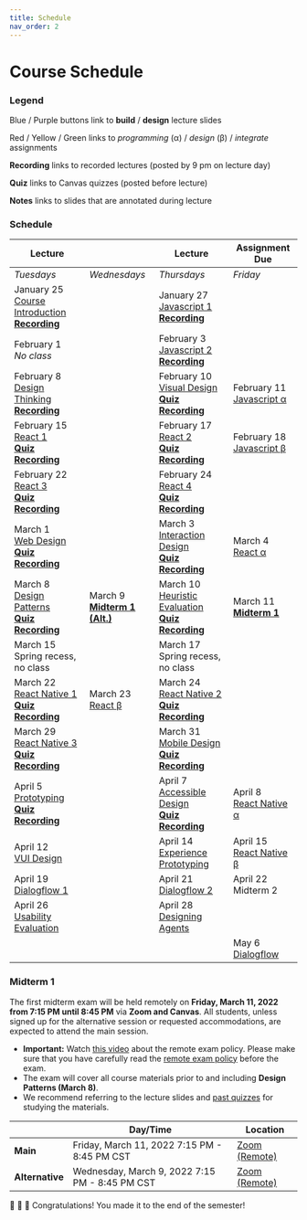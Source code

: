 ```yaml
---
title: Schedule
nav_order: 2
---
```


# Course Schedule

<!-- To provide students with complete course content, the links below provide course slides from last year, and the slides will be updated by the time of each class. Assignment descriptions will also be updated when they are announced in class. -->

### Legend

<a class="label label-blue" >Blue</a> / <a class="label label-purple" >Purple</a> buttons link to **build** / **design** lecture slides

<a class="label label-red" >Red</a> / <a class="label label-yellow">Yellow</a> / <a class="label label-green">Green</a> links to *programming* (&alpha;) / *design* (&beta;) / *integrate* assignments

<a>**Recording**</a> links to recorded lectures (posted by 9 pm on lecture day)

<a>**Quiz**</a> links to Canvas quizzes (posted before lecture)

<a>**Notes**</a> links to slides that are annotated during lecture

### Schedule

<table>
  <thead>
    <tr>
      <th><strong>Lecture</strong></th>
      <th><strong></strong></th>
      <th><strong>Lecture</strong></th>
      <th><strong>Assignment Due</strong></th>
    </tr>
  </thead>
  <tbody>
    <tr>
      <td><em>Tuesdays</em></td>
      <td><em>Wednesdays</em></td>
      <td><em>Thursdays</em></td>
      <td><em>Friday</em></td>
    </tr>
    <tr>
      <td>January 25<br />  
        <span class="fs-3"><a target="_blank" class="btn" href="lectures/01-Course-Introduction.pdf">Course Introduction</a></span><br />
        <a target="_blank" href="https://mediaspace.wisc.edu/media/Yuhang%20Zhao-Noland%20168-01_25_22-10%3A51%3A42/1_dcid52g3"><strong>Recording</strong></a>
      </td>
      <td></td>
      <td>January 27<br />
        <span class="fs-3"><a target="_blank" class="btn btn-blue" href="lectures/01-Build-Javascript-1.pdf">Javascript 1</a></span><br />
        <a target="_blank" href="https://mediaspace.wisc.edu/media/Yuhang+Zhao-Noland+168-01+27+22-10A57A34/1_ilsk76g6"><strong>Recording</strong></a>
      </td>
      <td></td>
    </tr>
    <tr>
      <td>February 1<br />     
      <em>No class</em></td>
      <td></td>
      <td>February 3<br />
        <span class="fs-3"><a target="_blank" class="btn btn-blue" href="lectures/02-Build-Javascript-2.pdf">Javascript 2</a></span><br />
        <a target="_blank" href="https://mediaspace.wisc.edu/media/Yuhang+Zhao-Noland+168-02+03+22-10A58A15/1_ng3hol59"><strong>Recording</strong></a>
      </td>
      <td></td>
    </tr>
    <tr>
      <td>February 8<br />
        <span class="fs-3"><a target="_blank" class="btn btn-purple" href="lectures/03-Design-Design-Thinking.pdf">Design Thinking</a></span><br />
        <a target="_blank" href="https://mediaspace.wisc.edu/media/Yuhang+Zhao-Noland+168-02+08+22-10A55A19/1_sepmcn8w"><strong>Recording</strong></a>
      </td>
      <td></td>
      <td>February 10<br />
        <span class="fs-3"><a target="_blank" class="btn btn-purple" href="lectures/03-Design-Visual-Design.pdf">Visual Design</a></span><br />
        <a target="_blank" href="https://canvas.wisc.edu/courses/295709/quizzes/348653"><strong>Quiz</strong></a>
        <a target="_blank" href="https://mediaspace.wisc.edu/media/Yuhang+Zhao-Noland+168-02+10+22-11A00A34/1_gm7rg1t1"><strong>Recording</strong></a>
      </td>
      <td>February 11<br />
        <span class="fs-3"><a target="_blank" class="btn bg-red-200 text-grey-lt-000" href="https://canvas.wisc.edu/courses/295709/assignments/1501347">Javascript &alpha;</a></span>
      </td>
    </tr>
    <tr>
      <td>February 15<br />
        <span class="fs-3"><a target="_blank" class="btn btn-blue" href="lectures/04-Build-React-1.pdf">React 1</a></span><br />
        <a target="_blank" href="https://canvas.wisc.edu/courses/295709/quizzes/349127"><strong>Quiz</strong></a>
        <a target="_blank" href="https://mediaspace.wisc.edu/media/Yuhang+Zhao-Noland+168-02+15+22-10A58A12/1_0tj2q20z"><strong>Recording</strong></a>
      </td>
      <td></td>
      <td>February 17<br />
        <span class="fs-3"><a target="_blank" class="btn btn-blue" href="lectures/04-Build-React-2.pdf">React 2</a></span><br />
        <a target="_blank" href="https://canvas.wisc.edu/courses/295709/quizzes/349339"><strong>Quiz</strong></a>
        <a target="_blank" href="https://mediaspace.wisc.edu/media/Yuhang+Zhao-Noland+168-02+17+22-10A53A19/1_yy08f69s"><strong>Recording</strong></a>
      </td>
      <td>February 18<br />
        <span class="fs-3"><a target="_blank" class="btn bg-yellow-100 text-grey-dk-250" href="https://canvas.wisc.edu/courses/295709/assignments/1501492">Javascript &beta;</a></span>
      </td>
    </tr>
    <tr>
      <td>February 22<br />
        <span class="fs-3"><a target="_blank" class="btn btn-blue" href="lectures/05-Build-React-3.pdf">React 3</a></span><br />
        <a target="_blank" href="https://canvas.wisc.edu/courses/295709/quizzes/349812"><strong>Quiz</strong></a>
        <a target="_blank" href="https://mediaspace.wisc.edu/media/Yuhang+Zhao-Noland+168-02+22+22-10A57A08/1_nra0kqzv"><strong>Recording</strong></a>
      </td>     
      <td></td>
      <td>February 24<br />
        <span class="fs-3"><a target="_blank" class="btn btn-blue" href="lectures/05-Build-React-4.pdf">React 4</a></span><br />
        <a target="_blank" href="https://canvas.wisc.edu/courses/295709/quizzes/350076"><strong>Quiz</strong></a>
        <a target="_blank" href="https://mediaspace.wisc.edu/media/Yuhang+Zhao-Noland+168-02+24+22-10A59A19/1_qey7y8xc"><strong>Recording</strong></a>
      </td>
      <td>
      </td>
    </tr>
    <tr>
      <td>March 1<br />
        <span class="fs-3"><a target="_blank" class="btn btn-purple" href="lectures/06-Design-Web-Design.pdf">Web Design</a></span><br />
        <a target="_blank" href="https://canvas.wisc.edu/courses/295709/quizzes/350484"><strong>Quiz</strong></a>
        <a target="_blank" href="https://mediaspace.wisc.edu/media/Yuhang+Zhao-Noland+168-03+01+22-11A01A20/1_yzvdxkb7"><strong>Recording</strong></a>
      </td>
      <td></td>
      <td>March 3<br />
        <span class="fs-3"><a target="_blank" class="btn btn-purple" href="lectures/06-Design-Interaction-Design.pdf">Interaction Design</a></span><br />
        <a target="_blank" href="https://canvas.wisc.edu/courses/295709/quizzes/350685"><strong>Quiz</strong></a>
        <a target="_blank" href="https://mediaspace.wisc.edu/media/Yuhang+Zhao-Noland+168-03+03+22-10A58A38/1_imyk9w40"><strong>Recording</strong></a>
      </td>
      <td>March 4<br />
        <span class="fs-3"><a target="_blank" class="btn bg-red-200 text-grey-lt-000" href="https://canvas.wisc.edu/courses/295709/assignments/1516939">React &alpha;</a></span>
      </td>
    </tr>
    <tr>
      <td>March 8<br />
        <span class="fs-3"><a target="_blank" class="btn btn-purple" href="lectures/07-Design-Patterns.pdf">Design Patterns</a></span><br />
        <a target="_blank" href="https://canvas.wisc.edu/courses/295709/quizzes/351091"><strong>Quiz</strong></a>
        <a target="_blank" href="https://mediaspace.wisc.edu/media/Yuhang+Zhao-Noland+168-03+08+22-11A00A25/1_c91dfan6"><strong>Recording</strong></a>
      </td>
      <td>March 9<br />
        <a href="#midterm-1"><strong>Midterm 1 (Alt.)</strong></a>
      </td>
      <td>March 10<br />
        <span class="fs-3"><a target="_blank" class="btn btn-purple" href="lectures/07-Design-Heuristic-Evaluation.pdf">Heuristic Evaluation</a></span><br />
        <a target="_blank" href="https://canvas.wisc.edu/courses/295709/quizzes/351516"><strong>Quiz</strong></a>
        <a target="_blank" href="https://mediaspace.wisc.edu/media/Yuhang+Zhao-Noland+168-03+10+22-10A58A20/1_x1zoj8la"><strong>Recording</strong></a>
      </td>
      <td>March 11<br />
        <a href="#midterm-1"><strong>Midterm 1</strong></a>
      </td>
    </tr>
    <tr>
      <td>March 15<br />
        Spring recess, no class
      </td>
      <td></td>
      <td>March 17<br />
        Spring recess, no class
      </td>
      <td></td>
    </tr>
    <tr>
      <td>March 22<br />
        <span class="fs-3"><a target="_blank" class="btn btn-blue" href="lectures/09-Build-React-Native-1.pdf">React Native 1</a></span><br />
        <a target="_blank" href="https://canvas.wisc.edu/courses/295709/quizzes/352275"><strong>Quiz</strong></a>
        <a target="_blank" href="https://mediaspace.wisc.edu/media/Yuhang+Zhao-Noland+168-03+22+22-11A00A13/1_bz4jmc7c"><strong>Recording</strong></a>
      </td>
      <td>March 23<br />
        <span class="fs-3"><a target="_blank" class="btn bg-yellow-100 text-grey-dk-250" href="https://canvas.wisc.edu/courses/295709/assignments/1516940">React &beta;</a></span> 
      </td>
      <td>March 24<br />
        <span class="fs-3"><a target="_blank" class="btn btn-blue" href="lectures/09-Build-React-Native-2.pdf">React Native 2</a></span> <br />
        <a target="_blank" href="https://canvas.wisc.edu/courses/295709/quizzes/352461"><strong>Quiz</strong></a>
        <a target="_blank" href="https://mediaspace.wisc.edu/media/Yuhang+Zhao-Noland+168-03+24+22-10A57A39/1_hustvdnd"><strong>Recording</strong></a>
      </td>
      <td>
      </td>
    </tr>
    <tr>
      <td>March 29<br />
        <span class="fs-3"><a target="_blank" class="btn btn-blue" href="lectures/10-Build-React-Native-3.pdf">React Native 3</a></span> <br />
        <a target="_blank" href="https://canvas.wisc.edu/courses/295709/quizzes/352851"><strong>Quiz</strong></a>
        <a target="_blank" href="https://mediaspace.wisc.edu/media/Yuhang+Zhao-Noland+168-03+29+22-11A01A04/1_to0q9l2u"><strong>Recording</strong></a>
      </td>
      <td></td>
      <td>March 31<br />
        <span class="fs-3"><a target="_blank" class="btn btn-purple" href="lectures/10-Design-Mobile-Design.pdf">Mobile Design</a></span> <br />
        <a target="_blank" href="https://canvas.wisc.edu/courses/295709/quizzes/353107"><strong>Quiz</strong></a>
        <a target="_blank" href="https://mediaspace.wisc.edu/media/Yuhang+Zhao-Noland+168-03+31+22-11A01A52/1_r89kfpj3"><strong>Recording</strong></a>
      </td>
      <td></td>
    </tr>
    <tr>
      <td>April 5<br />
        <span class="fs-3"><a target="_blank" class="btn btn-purple" href="lectures/11-Design-Prototyping.pdf">Prototyping</a></span><br />
        <a target="_blank" href="https://canvas.wisc.edu/courses/295709/quizzes/353568"><strong>Quiz</strong></a>
        <a target="_blank" href="https://mediaspace.wisc.edu/media/Yuhang+Zhao-Noland+168-04+05+22-10A59A34/1_0yz7ztg2"><strong>Recording</strong></a>
      </td>
      <td></td>
      <td>April 7<br />
        <span class="fs-3"><a target="_blank" class="btn btn-purple" href="lectures/11-Design-Accessible-Design.pdf">Accessible Design</a></span><br />
        <a target="_blank" href="https://canvas.wisc.edu/courses/295709/quizzes/353856"><strong>Quiz</strong></a>
        <a target="_blank" href="https://mediaspace.wisc.edu/media/Yuhang+Zhao-Noland+168-04+07+22-11A01A48/1_e8d09nzf"><strong>Recording</strong></a>
      </td>
      <td>
        April 8<br />
        <a target="_blank" class="btn bg-red-200 text-grey-lt-000" href="https://canvas.wisc.edu/courses/295709/assignments/1528164">React Native &alpha;</a>
      </td>
    </tr>
    <tr>
      <td>April 12<br />
        <span class="fs-3"><a target="_blank" class="btn btn-purple" href="">VUI Design</a></span>
      </td>
      <td></td>
      <td>April 14<br />
        <span class="fs-3"><a target="_blank" class="btn btn-purple" href="">Experience Prototyping</a></span>
      </td>
      <td>April 15<br />
        <span class="fs-3"><a target="_blank" class="btn bg-yellow-100 text-grey-dk-250" href="https://canvas.wisc.edu/courses/295709/assignments/1533754">React Native &beta;</a></span>
      </td>
    </tr>
    <tr>
      <td>April 19<br />
        <span class="fs-3"><a target="_blank" class="btn btn-blue" href="">Dialogflow 1</a></span>
      </td>
      <td>
      </td>
      <td>April 21<br />
        <span class="fs-3"><a target="_blank" class="btn btn-blue" href="">Dialogflow 2</a></span>
      </td>
      <td>April 22<br />
        Midterm 2
      </td>
    </tr>
    <tr>
      <td>April 26<br />
        <span class="fs-3"><a target="_blank" class="btn btn-purple" href="">Usability Evaluation</a></span>
      </td>
      <td></td>
      <td>April 28<br />
        <span class="fs-3"><a target="_blank" class="btn btn-purple" href="">Designing Agents</a></span>
      </td>
    </tr>
    <tr>
      <td></td>
      <td></td>
      <td></td>
      <td>May 6<br />
        <span class="fs-3"><a target="_blank" class="btn bg-green-100 text-grey-dk-250" href="">Dialogflow</a></span>
      </td>    
    </tr>
  </tbody>
</table>


### Midterm 1
The first midterm exam will be held remotely on **Friday, March 11, 2022 from 7:15 PM until 8:45 PM** via **Zoom and Canvas**. All students, unless signed up for the alternative session or requested accommodations, are expected to attend the main session.

- **Important:** Watch [this video](https://drive.google.com/file/d/15JVTWeWqG6pHYgau6Y4FIRv8qCxqI_7j/view?usp=sharing) about the remote exam policy. Please make sure that you have carefully read the [remote exam policy](https://docs.google.com/document/d/1kgFJJ1lhkkR_RUuoMCsJWvHZB8X6KAsNrv173JTr-KU/edit?usp=sharing) before the exam.
- The exam will cover all course materials prior to and including **Design Patterns (March 8)**.
- We recommend referring to the lecture slides and [past quizzes](https://docs.google.com/document/d/1bK6LXjEPsQu6eG6GegsgCpQ3etlaScNR9m9qBXJbV-U/edit?usp=sharing) for studying the materials.


<table>
<thead>
  <tr>
    <th></th>
    <th>Day/Time<br></th>
    <th>Location</th>
  </tr>
</thead>
<tbody>
  <tr>
    <td><strong>Main</strong></td>
    <td>Friday, March 11, 2022 7:15 PM - 8:45 PM CST</td>
    <td><a href="https://piazza.com/class/kyjlh3uxjvznf?cid=88" target="_blank">Zoom (Remote)</a></td>
  </tr>
  <tr>
    <td><strong>Alternative</strong></td>
    <td>Wednesday, March 9, 2022 7:15 PM - 8:45 PM CST</td>
    <td><a href="https://piazza.com/class/kyjlh3uxjvznf?cid=88" target="_blank">Zoom (Remote)</a></td>
  </tr>
</tbody>
</table>

<!-- --- -->

🎉 🥳 🎊 Congratulations! You made it to the end of the semester!
